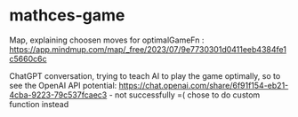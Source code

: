 # mathces-game

Map, explaining choosen moves for optimalGameFn : https://app.mindmup.com/map/_free/2023/07/9e7730301d0411eeb4384fe1c5660c6c

ChatGPT conversation, trying to teach AI to play the game optimally, so to see the OpenAI API potential: https://chat.openai.com/share/6f91f154-eb21-4cba-9223-79c537fcaec3 - not successfully =( chose to do custom function instead

